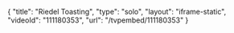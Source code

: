 {
    "title": "Riedel Toasting",
    "type": "solo",
    "layout": "iframe-static",
    "videoId": "111180353",
    "url": "\/tvpembed\/111180353"
}